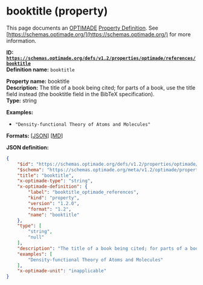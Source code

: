 # booktitle (property)

This page documents an [OPTIMADE](https://www.optimade.org/) [Property Definition](https://schemas.optimade.org/#definitions). See [https://schemas.optimade.org/](https://schemas.optimade.org/) for more information.

**ID: [`https://schemas.optimade.org/defs/v1.2/properties/optimade/references/booktitle`](https://schemas.optimade.org/defs/v1.2/properties/optimade/references/booktitle.md)**  
**Definition name:** `booktitle`

**Property name:** booktitle  
**Description:** The title of a book being cited; for parts of a book, use the title field instead (the booktitle field in the BibTeX specification).  
**Type:** string  



**Examples:**

- `"Density-functional Theory of Atoms and Molecules"`

**Formats:** [[JSON](booktitle.json)] [[MD](booktitle.md)]

**JSON definition:**

``` json
{
    "$id": "https://schemas.optimade.org/defs/v1.2/properties/optimade/references/booktitle",
    "$schema": "https://schemas.optimade.org/meta/v1.2/optimade/property_definition.json",
    "title": "booktitle",
    "x-optimade-type": "string",
    "x-optimade-definition": {
        "label": "booktitle_optimade_references",
        "kind": "property",
        "version": "1.2.0",
        "format": "1.2",
        "name": "booktitle"
    },
    "type": [
        "string",
        "null"
    ],
    "description": "The title of a book being cited; for parts of a book, use the title field instead (the booktitle field in the BibTeX specification).",
    "examples": [
        "Density-functional Theory of Atoms and Molecules"
    ],
    "x-optimade-unit": "inapplicable"
}
```